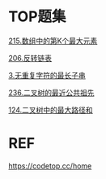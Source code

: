 # TOP题集
[215.数组中的第K个最大元素](../../../../../basicTech/src/main/java/com/java/study/algorithm/microsoft/Lc215.java)

[206.反转链表](../../../../../basicTech/src/main/java/com/java/study/algorithm/microsoft/Lc206.java)

[3.无重复字符的最长子串](../../../../../basicTech/src/main/java/com/java/study/algorithm/microsoft/Lc03.java)

[236.二叉树的最近公共祖先](../../../../../basicTech/src/main/java/com/java/study/algorithm/microsoft/Lc236.java)

[124.二叉树中的最大路径和](../../../../../basicTech/src/main/java/com/java/study/algorithm/microsoft/m202402/Lc124.java)

[](../../../../../)

[](../../../../../)

[](../../../../../)




# REF
https://codetop.cc/home